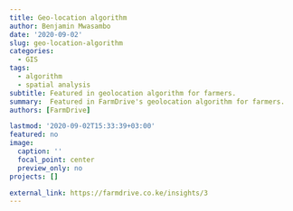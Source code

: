 ```yaml
---
title: Geo-location algorithm
author: Benjamin Mwasambo
date: '2020-09-02'
slug: geo-location-algorithm
categories:
  - GIS
tags:
  - algorithm
  - spatial analysis
subtitle: Featured in geolocation algorithm for farmers.
summary:  Featured in FarmDrive's geolocation algorithm for farmers.
authors: [FarmDrive]

lastmod: '2020-09-02T15:33:39+03:00'
featured: no
image:
  caption: ''
  focal_point: center
  preview_only: no
projects: []

external_link: https://farmdrive.co.ke/insights/3
---
```

